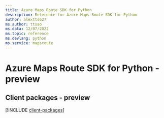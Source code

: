 ```yaml
---
title: Azure Maps Route SDK for Python
description: Reference for Azure Maps Route SDK for Python
author: alextts627
ms.author: ttsao
ms.data: 12/07/2022
ms.topic: reference
ms.devlang: python
ms.service: mapsroute
---
```

# Azure Maps Route SDK for Python - preview

## Client packages - preview
[!INCLUDE [client-packages](maps-route-client-index.md)]